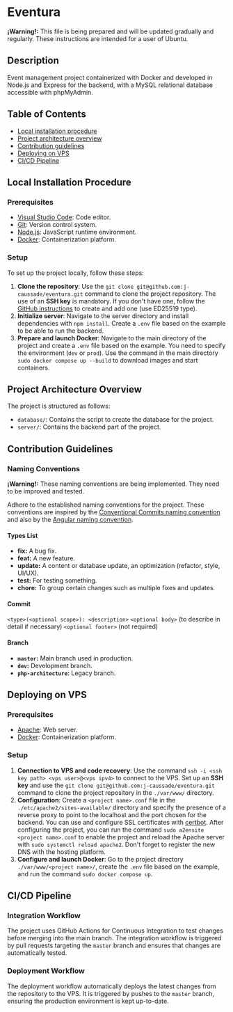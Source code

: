 # Eventura

**¡Warning!:** This file is being prepared and will be updated gradually and regularly. These instructions are intended for a user of Ubuntu.

## Description

Event management project containerized with Docker and developed in Node.js and Express for the backend, with a MySQL relational database accessible with phpMyAdmin.

## Table of Contents

- [Local installation procedure](#local-installation-procedure)
- [Project architecture overview](#project-architecture-overview)
- [Contribution guidelines](#contribution-guidelines)
- [Deploying on VPS](#deploying-on-vps)
- [CI/CD Pipeline](#ci-cd-pipeline)

## Local Installation Procedure

### Prerequisites

- [Visual Studio Code](https://code.visualstudio.com/): Code editor.
- [Git](https://git-scm.com/): Version control system.
- [Node.js](https://nodejs.org/en): JavaScript runtime environment.
- [Docker](https://www.docker.com/): Containerization platform.

### Setup

To set up the project locally, follow these steps:

1. **Clone the repository**: Use the `git clone git@github.com:j-caussade/eventura.git` command to clone the project repository. The use of an **SSH key** is mandatory. If you don't have one, follow the [GitHub instructions](https://docs.github.com/en/authentication/connecting-to-github-with-ssh/generating-a-new-ssh-key-and-adding-it-to-the-ssh-agent) to create and add one (use ED25519 type).
2. **Initialize server**: Navigate to the server directory and install dependencies with `npm install`. Create a `.env` file based on the example to be able to run the backend.
3. **Prepare and launch Docker**: Navigate to the main directory of the project and create a `.env` file based on the example. You need to specify the environment (`dev` or `prod`). Use the command in the main directory `sudo docker compose up --build` to download images and start containers.

## Project Architecture Overview

The project is structured as follows:

- `database/`: Contains the script to create the database for the project.
- `server/`: Contains the backend part of the project.

## Contribution Guidelines

### Naming Conventions

**¡Warning!:** These naming conventions are being implemented. They need to be improved and tested.

Adhere to the established naming conventions for the project. These conventions are inspired by the [Conventional Commits naming convention](https://www.conventionalcommits.org/en/v1.0.0/) and also by the [Angular naming convention](https://github.com/angular/angular/blob/22b96b9/CONTRIBUTING.md#-commit-message-guidelines).

#### Types List

- **fix:** A bug fix.
- **feat:** A new feature.
- **update:** A content or database update, an optimization (refactor, style, UI/UX).
- **test:** For testing something.
- **chore:** To group certain changes such as multiple fixes and updates.

#### Commit

`<type>(<optional scope>): <description>`
`<optional body>` (to describe in detail if necessary)
`<optional footer>` (not required)

#### Branch

- **`master`:** Main branch used in production.
- **`dev`:** Development branch.
- **`php-architecture`:** Legacy branch.

## Deploying on VPS

### Prerequisites

- [Apache](https://httpd.apache.org/): Web server.
- [Docker](https://www.docker.com/): Containerization platform.

### Setup

1. **Connection to VPS and code recovery**: Use the command `ssh -i <ssh key path> <vps user>@<vps ipv4>` to connect to the VPS. Set up an **SSH key** and use the `git clone git@github.com:j-caussade/eventura.git` command to clone the project repository in the `./var/www/` directory.
2. **Configuration**: Create a `<project name>.conf` file in the `./etc/apache2/sites-available/` directory and specify the presence of a reverse proxy to point to the localhost and the port chosen for the backend. You can use and configure SSL certificates with [certbot](https://certbot.eff.org/). After configuring the project, you can run the command `sudo a2ensite <project name>.conf` to enable the project and reload the Apache server with `sudo systemctl reload apache2`. Don't forget to register the new DNS with the hosting platform.
3. **Configure and launch Docker**: Go to the project directory `./var/www/<project name>/`, create the `.env` file based on the example, and run the command `sudo docker compose up`.

## CI/CD Pipeline

### Integration Workflow

The project uses GitHub Actions for Continuous Integration to test changes before merging into the main branch. The integration workflow is triggered by pull requests targeting the `master` branch and ensures that changes are automatically tested.

### Deployment Workflow

The deployment workflow automatically deploys the latest changes from the repository to the VPS. It is triggered by pushes to the `master` branch, ensuring the production environment is kept up-to-date.
